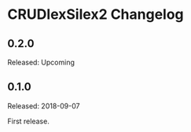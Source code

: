 CRUDlexSilex2 Changelog
=======================

## 0.2.0
Released: Upcoming

## 0.1.0
Released: 2018-09-07

First release.
